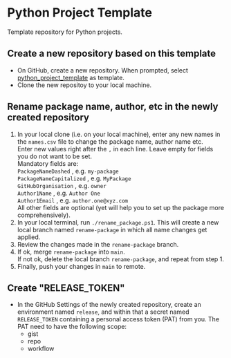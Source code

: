 # Python Project Template

Template repository for Python projects.

## Create a new repository based on this template
* On GitHub, create a new repository. When prompted, select [python_project_template](https://github.com/ClaasRostock/python_project_template) as template.
* Clone the new repositoy to your local machine.

## Rename package name, author, etc in the newly created repository
1. In your local clone (i.e. on your local machine), enter any new names in the `names.csv` file to change the package name, author name etc. <br>
Enter new values right after the `,` in each line. Leave empty for fields you do not want to be set. <br>
Mandatory fields are: <br>
`PackageNameDashed` , e.g. `my-package` <br>
`PackageNameCapitalized` , e.g. `MyPackage`  <br>
`GitHubOrganisation` , e.g. `owner`  <br>
`Author1Name` , e.g. `Author One`  <br>
`Author1Email` , e.g. `author.one@xyz.com`  <br>
All other fields are optional (yet will help you to set up the package more comprehensively).
2. In your local terminal, run `./rename_package.ps1`. This will create a new local branch named `rename-package` in which all name changes get applied.
3. Review the changes made in the `rename-package` branch.
4. If ok, merge `rename-package` into `main`. <br>
   If not ok, delete the local branch `rename-package`, and repeat from step 1.
5. Finally, push your changes in `main` to remote.

## Create "RELEASE_TOKEN"
* In the GitHub Settings of the newly created repository, create an environment named `release`, and within that a secret named `RELEASE_TOKEN` containing a personal access token (PAT) from you. The PAT need to have the following scope:
  * gist
  * repo
  * workflow